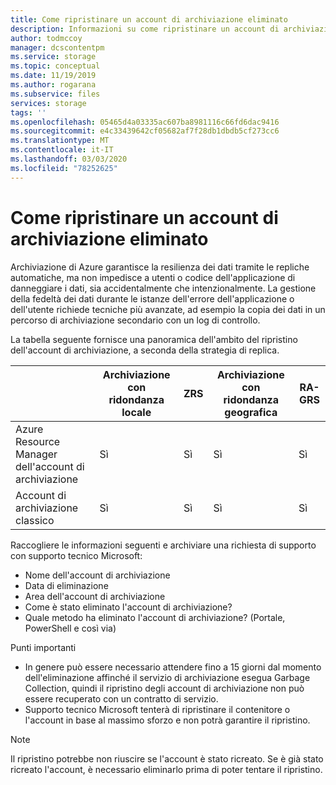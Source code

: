 ```yaml
---
title: Come ripristinare un account di archiviazione eliminato
description: Informazioni su come ripristinare un account di archiviazione eliminato
author: todmccoy
manager: dcscontentpm
ms.service: storage
ms.topic: conceptual
ms.date: 11/19/2019
ms.author: rogarana
ms.subservice: files
services: storage
tags: ''
ms.openlocfilehash: 05465d4a03335ac607ba8981116c66fd6dac9416
ms.sourcegitcommit: e4c33439642cf05682af7f28db1dbdb5cf273cc6
ms.translationtype: MT
ms.contentlocale: it-IT
ms.lasthandoff: 03/03/2020
ms.locfileid: "78252625"
---
```

# <a name="how-to-recover-a-deleted-storage-account"></a>Come ripristinare un account di archiviazione eliminato

Archiviazione di Azure garantisce la resilienza dei dati tramite le repliche automatiche, ma non impedisce a utenti o codice dell'applicazione di danneggiare i dati, sia accidentalmente che intenzionalmente. La gestione della fedeltà dei dati durante le istanze dell'errore dell'applicazione o dell'utente richiede tecniche più avanzate, ad esempio la copia dei dati in un percorso di archiviazione secondario con un log di controllo.

La tabella seguente fornisce una panoramica dell'ambito del ripristino dell'account di archiviazione, a seconda della strategia di replica.

| |Archiviazione con ridondanza locale|ZRS|Archiviazione con ridondanza geografica|RA-GRS|
|---|---|---|---|---|
|Azure Resource Manager dell'account di archiviazione|Sì|Sì|Sì|Sì|
|Account di archiviazione classico|Sì|Sì|Sì|Sì|

Raccogliere le informazioni seguenti e archiviare una richiesta di supporto con supporto tecnico Microsoft:

* Nome dell'account di archiviazione
* Data di eliminazione
* Area dell'account di archiviazione
* Come è stato eliminato l'account di archiviazione?
* Quale metodo ha eliminato l'account di archiviazione? (Portale, PowerShell e così via)

Punti importanti

* In genere può essere necessario attendere fino a 15 giorni dal momento dell'eliminazione affinché il servizio di archiviazione esegua Garbage Collection, quindi il ripristino degli account di archiviazione non può essere recuperato con un contratto di servizio.
* Supporto tecnico Microsoft tenterà di ripristinare il contenitore o l'account in base al massimo sforzo e non potrà garantire il ripristino.

> [!NOTE]
> Il ripristino potrebbe non riuscire se l'account è stato ricreato. Se è già stato ricreato l'account, è necessario eliminarlo prima di poter tentare il ripristino.
